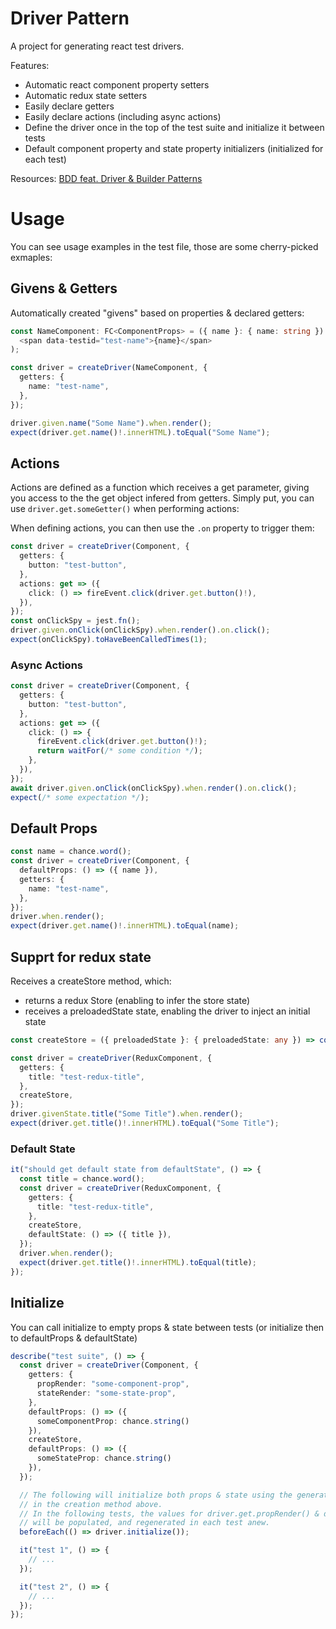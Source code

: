 # Driver Pattern

A project for generating react test drivers.

Features:
* Automatic react component property setters
* Automatic redux state setters
* Easily declare getters
* Easily declare actions (including async actions)
* Define the driver once in the top of the test suite and initialize it between tests
* Default component property and state property initializers (initialized for each test)

Resources:
[BDD feat. Driver & Builder Patterns](https://morshemesh.medium.com/bdd-feat-driver-builder-patterns-57b4ad63e614)

# Usage

You can see usage examples in the test file, those are some cherry-picked exmaples:

## Givens & Getters
Automatically created "givens" based on properties & declared getters:
```ts
const NameComponent: FC<ComponentProps> = ({ name }: { name: string }) => (
  <span data-testid="test-name">{name}</span>
);

const driver = createDriver(NameComponent, {
  getters: {
    name: "test-name",
  },
});

driver.given.name("Some Name").when.render();
expect(driver.get.name()!.innerHTML).toEqual("Some Name");
```

## Actions
Actions are defined as a function which receives a get parameter, giving you access to the the get object infered from getters.
Simply put, you can use `driver.get.someGetter()` when performing actions:

When defining actions, you can then use the `.on` property to trigger them:

```ts
const driver = createDriver(Component, {
  getters: {
    button: "test-button",
  },
  actions: get => ({
    click: () => fireEvent.click(driver.get.button()!),
  }),
});
const onClickSpy = jest.fn();
driver.given.onClick(onClickSpy).when.render().on.click();
expect(onClickSpy).toHaveBeenCalledTimes(1);
```

### Async Actions
```ts
const driver = createDriver(Component, {
  getters: {
    button: "test-button",
  },
  actions: get => ({
    click: () => {
      fireEvent.click(driver.get.button()!);
      return waitFor(/* some condition */);
    },
  }),
});
await driver.given.onClick(onClickSpy).when.render().on.click();
expect(/* some expectation */);
```

## Default Props
```ts
const name = chance.word();
const driver = createDriver(Component, {
  defaultProps: () => ({ name }),
  getters: {
    name: "test-name",
  },
});
driver.when.render();
expect(driver.get.name()!.innerHTML).toEqual(name);
```

## Supprt for redux state
Receives a createStore method, which:
* returns a redux Store (enabling to infer the store state)
* receives a preloadedState state, enabling the driver to inject an initial state

```ts
const createStore = ({ preloadedState }: { preloadedState: any }) => configureStore(...);

const driver = createDriver(ReduxComponent, {
  getters: {
    title: "test-redux-title",
  },
  createStore,
});
driver.givenState.title("Some Title").when.render();
expect(driver.get.title()!.innerHTML).toEqual("Some Title");
```

### Default State
```ts
it("should get default state from defaultState", () => {
  const title = chance.word();
  const driver = createDriver(ReduxComponent, {
    getters: {
      title: "test-redux-title",
    },
    createStore,
    defaultState: () => ({ title }),
  });
  driver.when.render();
  expect(driver.get.title()!.innerHTML).toEqual(title);
});
```

## Initialize
You can call initialize to empty props & state between tests (or initialize then to defaultProps & defaultState)

```ts
describe("test suite", () => {
  const driver = createDriver(Component, {
    getters: {
      propRender: "some-component-prop",
      stateRender: "some-state-prop",
    },
    defaultProps: () => ({
      someComponentProp: chance.string()
    }),
    createStore,
    defaultProps: () => ({
      someStateProp: chance.string()
    }),
  });

  // The following will initialize both props & state using the generate methods provided
  // in the creation method above.
  // In the following tests, the values for driver.get.propRender() & driver.get.stateRender()
  // will be populated, and regenerated in each test anew.
  beforeEach(() => driver.initialize());

  it("test 1", () => {
    // ...
  });

  it("test 2", () => {
    // ...
  });
});
```